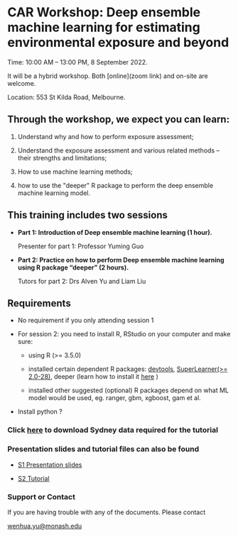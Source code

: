 

# CAR Workshop: Deep ensemble machine learning for estimating environmental exposure and beyond 


Time: 10:00 AM – 13:00 PM, 8 September 2022.

It will be a hybrid workshop. Both [online](zoom link) and on-site are welcome. 

Location: 553 St Kilda Road, Melbourne.


## Through the workshop, we expect you can learn:

1. Understand why and how to perform exposure assessment; 

2. Understand the exposure assessment and various related methods – their strengths and limitations;

3. How to use machine learning methods;

4. how to use the "deeper" R package to perform the deep ensemble machine learning model.


## This training includes two sessions

* **Part 1: Introduction of Deep ensemble machine learning (1 hour).** 

    Presenter for part 1: Professor Yuming Guo

* **Part 2: Practice on how to perform Deep ensemble machine learning using R package “deeper” (2 hours).**

    Tutors for part 2: Drs Alven Yu and Liam Liu


## Requirements 

-	No requirement if you only attending session 1

-	For session 2: you need to install R, RStudio on your computer and make sure:
    +  using R (\>= 3.5.0)

    +  installed certain dependent R packages: [devtools](https://cran.r-project.org/web/packages/devtools/index.html), [SuperLearner(\>= 2.0-28)](https://cran.r-project.org/web/packages/SuperLearner/vignettes/Guide-to-SuperLearner.html), deeper (learn how to install it [here](https://github.com/Alven8816/deeper) )

    +  installed other suggested (optional) R packages depend on what ML model would be used, eg. ranger, gbm, xgboost, gam et al.
    
- Install python ?


### Click [here](https://www.aarnet.edu.au/cloudstor) to download Sydney data required for the tutorial


### Presentation slides and tutorial files can also be found 


- <a href="https://github.com/Alven8816/deeper">S1 Presentation slides</a>

- <a href="https://alven8816.github.io/DEEPER_with_R_workshop_20220908/">S2 Tutorial</a>

### Support or Contact

If you are having trouble with any of the documents. Please contact

wenhua.yu@monash.edu


